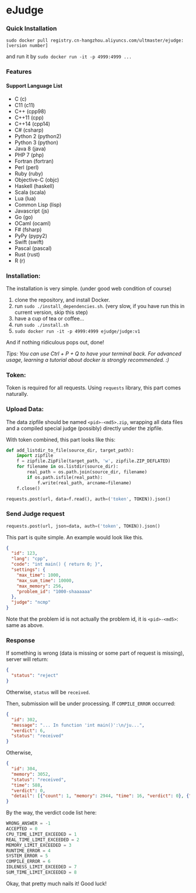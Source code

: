 # eJudge

### Quick Installation

`sudo docker pull registry.cn-hangzhou.aliyuncs.com/ultmaster/ejudge:[version number]`

and run it by `sudo docker run -it -p 4999:4999 ...`

### Features

#### Support Language List

+ C (c)
+ C11 (c11)
+ C++ (cpp98)
+ C++11 (cpp)
+ C++14 (cpp14)
+ C# (csharp)
+ Python 2 (python2)
+ Python 3 (python)
+ Java 8 (java)
+ PHP 7 (php)
+ Fortran (fortran)
+ Perl (perl)
+ Ruby (ruby)
+ Objective-C (objc)
+ Haskell (haskell)
+ Scala (scala)
+ Lua (lua)
+ Common Lisp (lisp)
+ Javascript (js)
+ Go (go)
+ OCaml (ocaml)
+ F# (fsharp)
+ PyPy (pypy2)
+ Swift (swift)
+ Pascal (pascal)
+ Rust (rust)
+ R (r)


### Installation:

The installation is very simple. (under good web condition of course)

1. clone the repository, and install Docker.
2. run `sudo ./install_dependencies.sh`. (very slow, if you have run this in current version, skip this step)
3. have a cup of tea or coffee...
4. run `sudo ./install.sh`
5. `sudo docker run -it -p 4999:4999 ejudge/judge:v1`

And if nothing ridiculous pops out, done!

_Tips: You can use Ctrl + P + Q to have your terminal back. For advanced usage, learning a tutorial about docker is strongly recommended. :)_

### Token:

Token is required for all requests. Using `requests` library, this part comes naturally.

### Upload Data:

The data zipfile should be named `<pid>-<md5>.zip`, wrapping all data files and a compiled special judge (possibly) directly under the zipfile.

With token combined, this part looks like this:
```python
def add_listdir_to_file(source_dir, target_path):
    import zipfile
    f = zipfile.ZipFile(target_path, 'w', zipfile.ZIP_DEFLATED)
    for filename in os.listdir(source_dir):
        real_path = os.path.join(source_dir, filename)
        if os.path.isfile(real_path):
            f.write(real_path, arcname=filename)
    f.close()
```
```python
requests.post(url, data=f.read(), auth=('token', TOKEN)).json()
```

### Send Judge request
```python
requests.post(url, json=data, auth=('token', TOKEN)).json()
```
This part is quite simple. An example would look like this.
```json
{
  "id": 123, 
  "lang": "cpp",
  "code": "int main() { return 0; }",
  "settings": {
    "max_time": 1000,
    "max_sum_time": 10000,
    "max_memory": 256,
    "problem_id": "1000-shaaaaaa"
  },
  "judge": "ncmp"
}
```
Note that the problem id is not actually the problem id, it is `<pid>-<md5>`: same as above.

### Response

If something is wrong (data is missing or some part of request is missing), server will return:
```json
{
  "status": "reject"
}
```
Otherwise, `status` will be `received`.

Then, submission will be under processing. If `COMPILE_ERROR` occurred:
```json
{
  "id": 302,
  "message": "... In function 'int main()':\n/ju...",
  "verdict": 6,
  "status": "received"
}
```

Otherwise,
```json
{
  "id": 304, 
  "memory": 3052, 
  "status": "received", 
  "time": 588, 
  "verdict": 0,
  "detail": [{"count": 1, "memory": 2944, "time": 16, "verdict": 0}, {"count": 2, "memory": 2944, "time": 16, "verdict": 0}]
}
```

By the way, the verdict code list here:
```python
WRONG_ANSWER = -1
ACCEPTED = 0
CPU_TIME_LIMIT_EXCEEDED = 1
REAL_TIME_LIMIT_EXCEEDED = 2
MEMORY_LIMIT_EXCEEDED = 3
RUNTIME_ERROR = 4
SYSTEM_ERROR = 5
COMPILE_ERROR = 6
IDLENESS_LIMIT_EXCEEDED = 7
SUM_TIME_LIMIT_EXCEEDED = 8
```

Okay, that pretty much nails it! Good luck!

